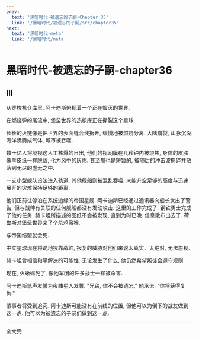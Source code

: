 ```yaml
---
prev:
  text: '黑暗时代-被遗忘的子嗣-Chapter 35'
  link: '/黑暗时代/被遗忘的子嗣/src/chapter35'
next:
  text: '黑暗时代-meta'
  link: '/黑暗时代/meta'
---
```


# 黑暗时代-被遗忘的子嗣-chapter36

## III

从穿梭机仓库里, 阿卡迪斯俯视着一个正在毁灭的世界.

在燃烧弹的尾流中, 堡垒世界的热核库正在撕裂这个星球.

长长的火链像是把世界的表面缝合线拆开, 缓慢地被燃烧分离. 大陆崩裂, 山脉沉没. 海洋沸腾成气体, 城市被吞噬.

数十亿人将凝视这人工核爆的日出, 他们的视网膜在几秒钟内被烧焦, 身体的皮肤像羊皮纸一样脱落, 化为风中的灰烬. 甚至那也是短暂的, 被随后的冲击波撕碎并散落到无尽的虚无之中.

一支小型舰队设法进入轨道; 其他舰船则被混乱吞噬, 未能升空足够的高度与迅速展开的灾难保持足够的距离.

他们正前往停泊在系统边缘的帝国星舰. 阿卡迪斯已经通过通讯器向船长发出了警告, 但与战帅有关联的任何舰船都没有发动攻击. 这里的工作完成了. 钢铁勇士完成了他的任务. 赫卡坦所描述的图纸不会被发现, 直到为时已晚. 信息散布出去了. 荷鲁斯对堡垒世界来了个杀鸡儆猴.

与帝国结盟就会死.

中立星球现在将跪地投靠战帅, 报复的威胁对他们来说太真实、太绝对, 无法忽视.

赫卡坦曾相信和平解决的可能性. 无论发生了什么, 他仍然希望叛徒会遵守规则.

现在, 火蜥蜴死了, 像他军团的许多战士一样被杀害.

阿卡迪斯低声发誓为夜曲星人发誓. "兄弟, 你不会被遗忘," 他承诺. "你将获得复仇."

肇事者将受到追究. 阿卡迪斯可能没有在前线的位置, 但他可以为倒下的战友做到这一点. 他可以为被遗忘的子嗣们做到这一点.

--------

全文完
